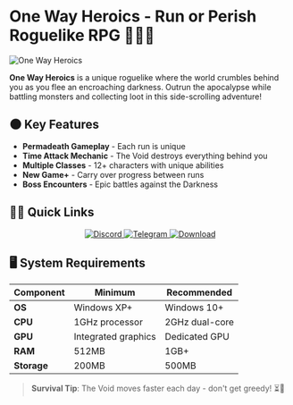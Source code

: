 # One Way Heroics - Run or Perish Roguelike RPG 🏃‍♂️🌄

![One Way Heroics](https://i0.wp.com/missrepack.com/wp-content/uploads/2025/07/One-Way-Heroics.jpg?w=460&ssl=1)

**One Way Heroics** is a unique roguelike where the world crumbles behind you as you flee an encroaching darkness. Outrun the apocalypse while battling monsters and collecting loot in this side-scrolling adventure!

## 🌑 Key Features
- **Permadeath Gameplay** - Each run is unique
- **Time Attack Mechanic** - The Void destroys everything behind you
- **Multiple Classes** - 12+ characters with unique abilities
- **New Game+** - Carry over progress between runs
- **Boss Encounters** - Epic battles against the Darkness

## 🏃‍♂️ Quick Links
<p align="center">
  <a href="https://discord.gg/AfjTgF3Tmx">
    <img src="https://img.shields.io/badge/Discord-7289DA?style=for-the-badge&logo=discord&logoColor=white" alt="Discord">
  </a>
  <a href="https://t.me/missrepack">
    <img src="https://img.shields.io/badge/Telegram-26A5E4?style=for-the-badge&logo=telegram&logoColor=white" alt="Telegram">
  </a>
  <a href="https://missrepack.com/one-way-heroics/">
    <img src="https://img.shields.io/badge/Download-FF5733?style=for-the-badge&logo=steam&logoColor=white" alt="Download">
  </a>
</p>

## 🖥️ System Requirements
| Component | Minimum | Recommended |
|-----------|---------|-------------|
| **OS** | Windows XP+ | Windows 10+ |
| **CPU** | 1GHz processor | 2GHz dual-core |
| **GPU** | Integrated graphics | Dedicated GPU |
| **RAM** | 512MB | 1GB+ |
| **Storage** | 200MB | 500MB |

> **Survival Tip**: The Void moves faster each day - don't get greedy! ⏳💨
